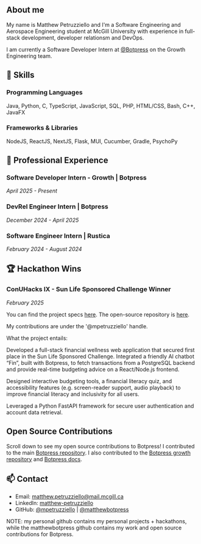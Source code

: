 ## About me
My name is Matthew Petruzziello and I'm a Software Engineering and Aerospace Engineering student at McGill University with experience in full-stack development, developer relationsm and DevOps.

I am currently a Software Developer Intern at [@Botpress](https://botpress.com) on the Growth Engineering team.

## 🔧 Skills

### Programming Languages
Java, Python, C, TypeScript, JavaScript, SQL, PHP, HTML/CSS, Bash, C++, JavaFX

### Frameworks & Libraries
NodeJS, ReactJS, NextJS, Flask, MUI, Cucumber, Gradle, PsychoPy

## 💼 Professional Experience

### Software Developer Intern - Growth | Botpress
*April 2025 - Present*

### DevRel Engineer Intern | Botpress
*December 2024 - April 2025*

### Software Engineer Intern | Rustica
*February 2024 - August 2024*

## 🏆 Hackathon Wins

### ConUHacks IX - Sun Life Sponsored Challenge Winner
*February 2025*

You can find the project specs [here](https://devpost.com/software/finsurance). The open-source repository is [here](https://github.com/SophiaClifton/hashbrown-app).

My contributions are under the '@mpetruzziello' handle.

What the project entails:

Developed a full-stack financial wellness web application that secured first place in the Sun Life Sponsored Challenge. Integrated a friendly AI chatbot “Fin”, built with Botpress, to fetch transactions from a PostgreSQL backend and provide real-time budgeting advice on a React/Node.js frontend.

Designed interactive budgeting tools, a financial literacy quiz, and accessibility features (e.g. screen-reader support, audio playback) to improve financial literacy and inclusivity for all users.

Leveraged a Python FastAPI framework for secure user authentication and account data retrieval.

## Open Source Contributions

Scroll down to see my open source contributions to Botpress! I contributed to the main [Botpress repository](https://github.com/botpress/botpress/commits/?author=matthewbotpress). I also contributed to the [Botpress growth repository](https://github.com/botpress/growth/commits/?author=matthewbotpress) and [Botpress docs](https://github.com/botpress/readme/commits/?author=matthewbotpress).

## 📫 Contact
- Email: matthew.petruzziello@mail.mcgill.ca
- LinkedIn: [matthew-petruzziello](https://linkedin.com/in/matthew-petruzziello)
- GitHub: [@mpetruzziello](https://github.com/mpetruzziello) | [@matthewbotpress](https://github.com/matthewbotpress)

NOTE: my personal github contains my personal projects + hackathons, while the matthewbotpress github contains my work and open source contributions for Botpress.